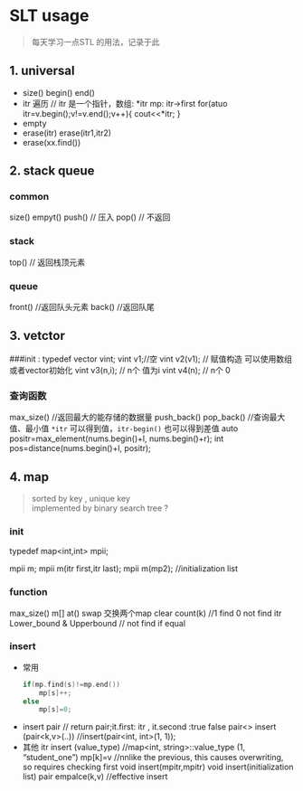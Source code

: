 # SLT usage 
> 每天学习一点STL 的用法，记录于此


## 1. universal
- size() begin() end() 
- itr 遍历
    // itr 是一个指针，数组: *itr  mp: itr->first 
    for(atuo itr=v.begin();v!=v.end();v++){
        cout<<*itr;
    }
- empty 
- erase(itr) erase(itr1,itr2) 
- erase(xx.find())

## 2. stack queue 
### common
size() 
empyt()
push() // 压入
pop() // 不返回

### stack 
top() // 返回栈顶元素

### queue
front() //返回队头元素
back() //返回队尾

## 3. vetctor 
###init :
typedef vector<int>  vint;
vint v1;//空
vint v2(v1); // 赋值构造 可以使用数组或者vector初始化
vint v3(n,i); // n个 值为i
vint v4(n); // n个 0

### 查询函数
max_size() //返回最大的能存储的数据量
push_back()
pop_back()
//查询最大值、最小值 `*itr` 可以得到值，`itr-begin()` 也可以得到差值
auto positr=max_element(nums.begin()+l, nums.begin()+r);
int pos=distance(nums.begin()+l, positr);


## 4. map 
> sorted by key , unique key  
> implemented by binary search tree ?

### init
typedef map<int,int> mpii;

mpii m;
mpii m(itr first,itr last);
mpii m(mp2);
//initialization list

### function
max_size()
m[]
at()
swap 交换两个map
clear 
count(k) //1 find 0 not find 
itr Lower_bound & Upperbound // not find if equal

### insert
- 常用
    ```c++
    if(mp.find(s)!=mp.end())
        mp[s]++;
    else
        mp[s]=0;
    ```
- insert pair
    // return pair;it.first: itr , it.second :true false
    pair<> insert (pair<k,v>(..)) //insert(pair<int, int>(1, 1)); 
- 其他
    itr insert (value_type)    //map<int, string>::value_type (1, “student_one”)
    mp[k]=v     //nnlike the previous, this causes overwriting, so requires checking first
    void insert(mpitr,mpitr)
    void insert(initialization list)
    pair empalce(k,v) //effective insert


